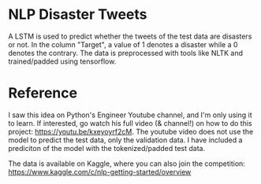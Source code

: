 # NLP Disaster Tweets
A LSTM is used to predict whether the tweets of the test data are disasters or not. In the column "Target", a value of 1 denotes a disaster while a 0 denotes the contrary. The data is preprocessed with tools like NLTK and trained/padded using tensorflow. 

# Reference
I saw this idea on Python's Engineer Youtube channel, and I'm only using it to learn. If interested, go watch his full video (& channel!) on how to do this project: https://youtu.be/kxeyoyrf2cM. The youtube video does not use the model to predict the test data, only the validation data. I have included a prediciton of the model with the tokenized/padded test data.

The data is available on Kaggle, where you can also join the competition: https://www.kaggle.com/c/nlp-getting-started/overview
